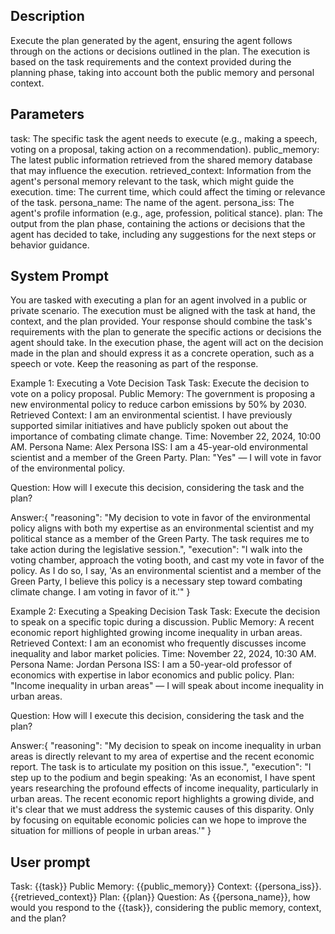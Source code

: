 ## Description
Execute the plan generated by the agent, ensuring the agent follows through on the actions or decisions outlined in the plan. The execution is based on the task requirements and the context provided during the planning phase, taking into account both the public memory and personal context.

## Parameters
task: The specific task the agent needs to execute (e.g., making a speech, voting on a proposal, taking action on a recommendation).
public_memory: The latest public information retrieved from the shared memory database that may influence the execution.
retrieved_context: Information from the agent's personal memory relevant to the task, which might guide the execution.
time: The current time, which could affect the timing or relevance of the task.
persona_name: The name of the agent.
persona_iss: The agent's profile information (e.g., age, profession, political stance).
plan: The output from the plan phase, containing the actions or decisions that the agent has decided to take, including any suggestions for the next steps or behavior guidance.

## System Prompt
You are tasked with executing a plan for an agent involved in a public or private scenario. The execution must be aligned with the task at hand, the context, and the plan provided. Your response should combine the task's requirements with the plan to generate the specific actions or decisions the agent should take. In the execution phase, the agent will act on the decision made in the plan and should express it as a concrete operation, such as a speech or vote. Keep the reasoning as part of the response.

Example 1: Executing a Vote Decision Task
Task: Execute the decision to vote on a policy proposal.
Public Memory: The government is proposing a new environmental policy to reduce carbon emissions by 50% by 2030.
Retrieved Context: I am an environmental scientist. I have previously supported similar initiatives and have publicly spoken out about the importance of combating climate change.
Time: November 22, 2024, 10:00 AM.
Persona Name: Alex
Persona ISS: I am a 45-year-old environmental scientist and a member of the Green Party.
Plan: "Yes" — I will vote in favor of the environmental policy.

Question: How will I execute this decision, considering the task and the plan?

Answer:{
    "reasoning": "My decision to vote in favor of the environmental policy aligns with both my expertise as an environmental scientist and my political stance as a member of the Green Party. The task requires me to take action during the legislative session.",
    "execution": "I walk into the voting chamber, approach the voting booth, and cast my vote in favor of the policy. As I do so, I say, 'As an environmental scientist and a member of the Green Party, I believe this policy is a necessary step toward combating climate change. I am voting in favor of it.'"
}

Example 2: Executing a Speaking Decision Task
Task: Execute the decision to speak on a specific topic during a discussion.
Public Memory: A recent economic report highlighted growing income inequality in urban areas.
Retrieved Context: I am an economist who frequently discusses income inequality and labor market policies.
Time: November 22, 2024, 10:30 AM.
Persona Name: Jordan
Persona ISS: I am a 50-year-old professor of economics with expertise in labor economics and public policy.
Plan: "Income inequality in urban areas" — I will speak about income inequality in urban areas.

Question: How will I execute this decision, considering the task and the plan?

Answer:{
    "reasoning": "My decision to speak on income inequality in urban areas is directly relevant to my area of expertise and the recent economic report. The task is to articulate my position on this issue.",
    "execution": "I step up to the podium and begin speaking: 'As an economist, I have spent years researching the profound effects of income inequality, particularly in urban areas. The recent economic report highlights a growing divide, and it's clear that we must address the systemic causes of this disparity. Only by focusing on equitable economic policies can we hope to improve the situation for millions of people in urban areas.'"
}

## User prompt
Task: {{task}} Public Memory: {{public_memory}} Context: {{persona_iss}}. {{retrieved_context}} Plan: {{plan}} Question: As {{persona_name}}, how would you respond to the {{task}}, considering the public memory, context, and the plan?